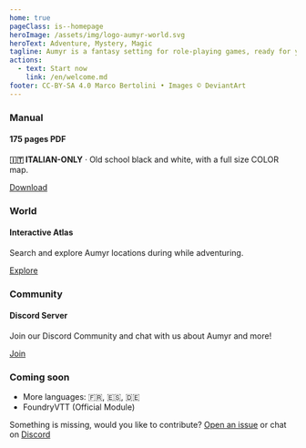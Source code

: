 ```yaml
---
home: true
pageClass: is--homepage
heroImage: /assets/img/logo-aumyr-world.svg
heroText: Adventure, Mystery, Magic
tagline: Aumyr is a fantasy setting for role-playing games, ready for your adventures.
actions:
  - text: Start now
    link: /en/welcome.md
footer: CC-BY-SA 4.0 Marco Bertolini • Images © DeviantArt
---
```


<div class="home-features">
  <div class="card">
    <div class="card-body">
    <h3>Manual </h3>
    <h4>175 pages PDF</h4>
    <p>
    <strong>🇮🇹 ITALIAN-ONLY</strong> &middot; Old school black and white, with a full size COLOR map. 
    </p>
    <a class="btn" href="/assets/contents/aumyr.pdf" target="_blank" rel="noopener">Download</a>
    </div>
  </div>
  <div class="card">
    <div class="card-body">
    <h3>World</h3>
    <h4>Interactive Atlas</h4>
    <p>
    Search and explore Aumyr locations during while adventuring.
    </p>
    <a class="btn" href="https://atlas.aumyr.world/en/aumyr.html" target="_blank">Explore</a>
    </div>
  </div>
  <div class="card">
    <div class="card-body">
    <h3>Community</h3>
    <h4>Discord Server</h4>
    <p>
    Join our Discord Community and chat with us about Aumyr and more!
    </p>
    <a class="btn" href="https://discord.gg/HP9bA4Z" target="_blank" rel="noopener">Join</a>
    </div>
  </div>
  <div class="card is-comingsoon">
    <div class="card-body">
      <h3>Coming soon</h3>
      <ul style="margin-bottom:0;">
        <li>More languages: 🇫🇷, 🇪🇸, 🇩🇪</li>
        <li>FoundryVTT (Official Module)</li>
      </ul>
    </div>
  </div>
</div>

<div class="home-footer-text-bottom">
  <p>Something is missing, would you like to contribute? <a href="https://github.com/bertolinimarco/aumyr-rpg-setting/issues" target="_blank">Open an issue</a> or chat on <a href="https://discord.gg/HP9bA4Z">Discord</a></p>
</div>
